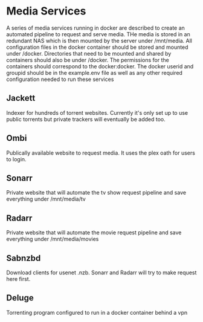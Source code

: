 # Media Services
A series of media services running in docker are described to create an automated pipeline to request and serve media. THe media is stored in an redundant NAS which is then mounted by the server under /mnt/media. All configuration files in the docker container should be stored and mounted under /docker. Directories that need to be mounted and shared by containers should also be under /docker. The permissions for the containers should correspond to the docker:docker. The docker userid and groupid should be in the example.env file as well as any other required configuration needed to run these services

## Jackett
Indexer for hundreds of torrent websites. Currently it's only set up to use public torrents but private trackers will eventually be added too.

## Ombi
Publically available website to request media. It uses the plex oath for users to login. 

## Sonarr
Private website that will automate the tv show request pipeline and save everything under /mnt/media/tv

## Radarr
Private website that will automate the movie request pipeline and save everything under /mnt/media/movies

## Sabnzbd
Download clients for usenet .nzb. Sonarr and Radarr will try to make request here first. 

## Deluge
Torrenting program configured to run in a docker container behind a vpn